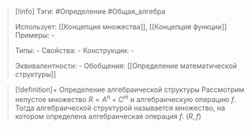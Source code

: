 > [!info]
> Тэги: #Определение #Общая_алгебра 
> 
> Использует: [[Концепция множества]], [[Концепция функции]]
> Примеры: *-*
> 
> Типы: *-*
> Свойства: *-*
> Конструкции: *-*
> 
> Эквивалентности: *-*
> Обобщения: [[Определение математической структуры]]

> [!definition]+ Определение алгебраической структуры
> Рассмотрим непустое множество $R = A^n + C^m$ и алгебраическую операцию $f$. Тогда алгебраической структурой называется множество, на котором определена алгебраическая операция $f$. 
> $(R,f)$
